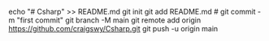 echo "# Csharp" >> README.md
git init
git add README.md #
git commit -m "first commit"
git branch -M main
git remote add origin https://github.com/craigswy/Csharp.git
git push -u origin main
